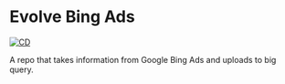 # Evolve Bing Ads

[![CD](https://github.com/hieumdd/evolve_bing_ads/actions/workflows/main.yaml/badge.svg)](https://github.com/hieumdd/evolve_bing_ads/actions/workflows/main.yaml)

A repo that takes information from Google Bing Ads and uploads to big query.
